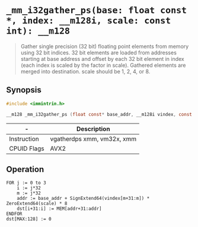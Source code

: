 `_mm_i32gather_ps(base: float const *, index: __m128i, scale: const int): __m128`
=================================================================================

> Gather single precision (32 bit) floating point elements from memory using 32 bit indices. 32 bit elements are loaded from addresses starting at base address and offset by each 32 bit element in index (each index is scaled by the factor in scale). Gathered elements are merged into destination. scale should be 1, 2, 4, or 8.

## Synopsis

```c
#include <immintrin.h>

__m128 _mm_i32gather_ps (float const* base_addr, __m128i vindex, const int scale);
```

| -           | Description                |
| ----------- | -------------------------- |
| Instruction | vgatherdps xmm, vm32x, xmm |
| CPUID Flags | AVX2                       |

## Operation

```
FOR j := 0 to 3
	i := j*32
	m := j*32
	addr := base_addr + SignExtend64(vindex[m+31:m]) * ZeroExtend64(scale) * 8
	dst[i+31:i] := MEM[addr+31:addr]
ENDFOR
dst[MAX:128] := 0
```
